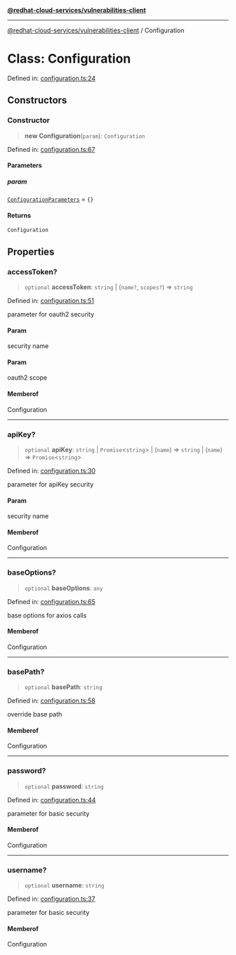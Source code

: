 [**@redhat-cloud-services/vulnerabilities-client**](../README.md)

***

[@redhat-cloud-services/vulnerabilities-client](../globals.md) / Configuration

# Class: Configuration

Defined in: [configuration.ts:24](https://github.com/charlesmulder/javascript-clients/blob/main/packages/vulnerabilities/git-api/configuration.ts#L24)

## Constructors

### Constructor

> **new Configuration**(`param`): `Configuration`

Defined in: [configuration.ts:67](https://github.com/charlesmulder/javascript-clients/blob/main/packages/vulnerabilities/git-api/configuration.ts#L67)

#### Parameters

##### param

[`ConfigurationParameters`](../interfaces/ConfigurationParameters.md) = `{}`

#### Returns

`Configuration`

## Properties

### accessToken?

> `optional` **accessToken**: `string` \| (`name?`, `scopes?`) => `string`

Defined in: [configuration.ts:51](https://github.com/charlesmulder/javascript-clients/blob/main/packages/vulnerabilities/git-api/configuration.ts#L51)

parameter for oauth2 security

#### Param

security name

#### Param

oauth2 scope

#### Memberof

Configuration

***

### apiKey?

> `optional` **apiKey**: `string` \| `Promise`\<`string`\> \| (`name`) => `string` \| (`name`) => `Promise`\<`string`\>

Defined in: [configuration.ts:30](https://github.com/charlesmulder/javascript-clients/blob/main/packages/vulnerabilities/git-api/configuration.ts#L30)

parameter for apiKey security

#### Param

security name

#### Memberof

Configuration

***

### baseOptions?

> `optional` **baseOptions**: `any`

Defined in: [configuration.ts:65](https://github.com/charlesmulder/javascript-clients/blob/main/packages/vulnerabilities/git-api/configuration.ts#L65)

base options for axios calls

#### Memberof

Configuration

***

### basePath?

> `optional` **basePath**: `string`

Defined in: [configuration.ts:58](https://github.com/charlesmulder/javascript-clients/blob/main/packages/vulnerabilities/git-api/configuration.ts#L58)

override base path

#### Memberof

Configuration

***

### password?

> `optional` **password**: `string`

Defined in: [configuration.ts:44](https://github.com/charlesmulder/javascript-clients/blob/main/packages/vulnerabilities/git-api/configuration.ts#L44)

parameter for basic security

#### Memberof

Configuration

***

### username?

> `optional` **username**: `string`

Defined in: [configuration.ts:37](https://github.com/charlesmulder/javascript-clients/blob/main/packages/vulnerabilities/git-api/configuration.ts#L37)

parameter for basic security

#### Memberof

Configuration
